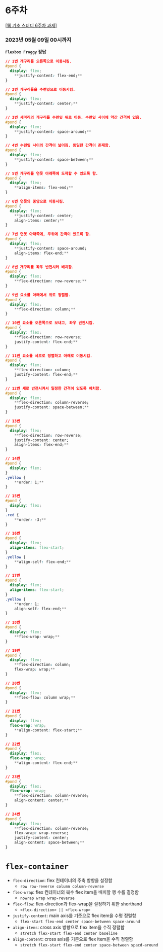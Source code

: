 # 6주차

[[웹 기초 스터디 6주차 과제]](https://www.gdschongik.com/web-study/subject)

### 2023년 05월 09일 00시까지

**`Flexbox Froggy` 정답**

```css
// 1번 개구리를 오른쪽으로 이동시킴.
#pond {
  display: flex;
	**justify-content: flex-end;**
}

// 2번 개구리들을 수련잎으로 이동시킴.
#pond {
  display: flex;
	**justify-content: center;**
}

// 3번 세마리의 개구리를 수련잎 위로 이동. 수련잎 사이에 약간 간격이 있음.
#pond {
  display: flex;
	**justify-content: space-around;**
}

// 4번 수련잎 사이의 간격이 넓어짐. 동일한 간격이 존재함.
#pond {
  display: flex;
	**justify-content: space-between;**
}
```

```css
// 5번 개구리를 연못 아래쪽에 도착할 수 있도록 함.
#pond {
  display: flex;
	**align-items: flex-end;**
}

// 6번 연못의 중앙으로 이동시킴.
#pond {
  display: flex;
	**justify-content: center;
	align-items: center;**
}

// 7번 연못 아래쪽에, 주위에 간격이 있도록 함.
#pond {
  display: flex;
	**justify-content: space-around;
	align-items: flex-end;**
}
```

```css
// 8번 개구리를 좌우 반전시켜 배치함.
#pond {
  display: flex;
	**flex-direction: row-reverse;**
} 

// 9번 요소를 아래에서 위로 정렬함.
#pond {
  display: flex;
	**flex-direction: column;**
}

// 10번 요소를 오른쪽으로 보내고, 좌우 반전시킴.
#pond {
  display: flex;
	**flex-direction: row-reverse;
	justify-content: flex-end;**
}

// 11번 요소를 세로로 정렬하고 아래로 이동시킴.
#pond {
  display: flex;
	**flex-direction: column;
	justify-content: flex-end;**
}

// 12번 세로 반전시켜서 일정한 간격이 있도록 배치함.
#pond {
  display: flex;
	**flex-direction: column-reverse;
	justify-content: space-between;**
}

// 13번
#pond {
  display: flex;
	**flex-direction: row-reverse;
	justify-content: center;
	align-items: flex-end;**
}
```

```css
// 14번
#pond {
  display: flex;
}
.yellow {
	**order: 1;**
}

// 15번
#pond {
  display: flex;
}
.red {
	**order: -3;**
}

// 16번
#pond {
  display: flex;
  align-items: flex-start;
}
.yellow {
	**align-self: flex-end;**
}

// 17번
#pond {
  display: flex;
  align-items: flex-start;
}
.yellow {
	**order: 1;
	align-self: flex-end;**
}
```

```css
// 18번
#pond {
  display: flex;
	**flex-wrap: wrap;**
}

// 19번
#pond {
  display: flex;
	**flex-direction: column;
	flex-wrap: wrap;**
}

// 20번
#pond {
  display: flex;
	**flex-flow: column wrap;**
}
```

```css
// 21번
#pond {
  display: flex;
  flex-wrap: wrap;
	**align-content: flex-start;**
}

// 22번
#pond {
  display: flex;
  flex-wrap: wrap;
	**align-content: flex-end;**
}

// 23번
#pond {
  display: flex;
  flex-wrap: wrap;
	**flex-direction: column-reverse;
	align-content: center;**
}
```

```css
// 24번
#pond {
  display: flex;
	**flex-direction: column-reverse;
	flex-wrap: wrap-reverse;
	justify-content: center;
	align-content: space-between;**
}
```

# `flex-container`

- `flex-direction`: flex 컨테이너의 주축 방향을 설정함
    - `row row-reverse column column-reverse`
- `flex-wrap`: flex 컨테이너의 복수 flex item을 배치할 행 수를 결정함
    - `nowrap wrap wrap-reverse`
- `flex-flow`: flex-direction과 flex-wrap을 설정하기 위한 shorthand
    - `<flex-direction> || <flex-wrap>`
- `justify-content`: main axis를 기준으로 flex item을 수평 정렬함
    - `flex-start flex-end center space-between space-around`
- `align-items`: cross axis 방향으로 flex item을 수직 정렬함
    - `stretch flex-start flex-end center baseline`
- `align-content`: cross axis를 기준으로 flex item을 수직 정렬함
    - `stretch flex-start flex-end center space-between spacd-around`